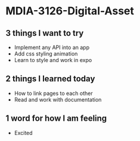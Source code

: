 # MDIA-3126-Digital-Asset

## 3 things I want to try
- Implement any API into an app
- Add css styling animation
- Learn to style and work in expo

## 2 things I learned today
- How to link pages to each other
- Read and work with documentation

## 1 word for how I am feeling
- Excited
